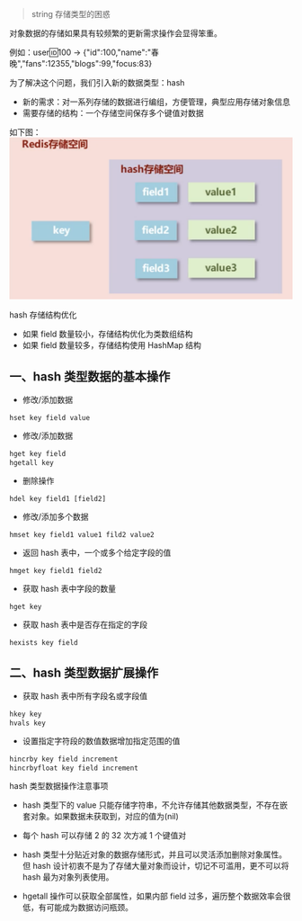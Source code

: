 > string 存储类型的困惑

对象数据的存储如果具有较频繁的更新需求操作会显得笨重。

例如：user:id:100 -> {"id":100,"name":"春晚","fans":12355,"blogs":99,"focus:83}

为了解决这个问题，我们引入新的数据类型：hash

- 新的需求：对一系列存储的数据进行编组，方便管理，典型应用存储对象信息
- 需要存储的结构：一个存储空间保存多个键值对数据

如下图：
![01](./img/02.png)

hash 存储结构优化

- 如果 field 数量较小，存储结构优化为类数组结构
- 如果 field 数量较多，存储结构使用 HashMap 结构

## 一、hash 类型数据的基本操作

- 修改/添加数据

```
hset key field value
```

- 修改/添加数据

```
hget key field
hgetall key
```

- 删除操作

```
hdel key field1 [field2]
```

- 修改/添加多个数据

```
hmset key field1 value1 fild2 value2
```

- 返回 hash 表中，一个或多个给定字段的值

```
hmget key field1 field2
```

- 获取 hash 表中字段的数量

```
hget key
```

- 获取 hash 表中是否存在指定的字段

```
hexists key field
```

## 二、hash 类型数据扩展操作

- 获取 hash 表中所有字段名或字段值

```
hkey key
hvals key
```

- 设置指定字符段的数值数据增加指定范围的值

```
hincrby key field increment
hincrbyfloat key field increment
```

hash 类型数据操作注意事项

- hash 类型下的 value 只能存储字符串，不允许存储其他数据类型，不存在嵌套对象。如果数据未获取到，对应的值为(nil)

- 每个 hash 可以存储 2 的 32 次方减 1 个键值对

- hash 类型十分贴近对象的数据存储形式，并且可以灵活添加删除对象属性。但 hash 设计初衷不是为了存储大量对象而设计，切记不可滥用，更不可以将 hash 最为对象列表使用。

- hgetall 操作可以获取全部属性，如果内部 field 过多，遍历整个数据效率会很低，有可能成为数据访问瓶颈。
